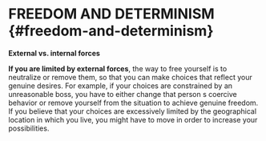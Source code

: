 # FREEDOM AND DETERMINISM {#freedom-and-determinism}

**External vs. internal forces**

**If you are limited by external forces**, the way to free yourself is to neutralize or remove them, so that you can make choices that reflect your genuine desires. For example, if your choices are constrained by an unreasonable boss, you have to either change that person s coercive behavior or remove yourself from the situation to achieve genuine freedom. If you believe that your choices are excessively limited by the geographical location in which you live, you might have to move in order to increase your possibilities.